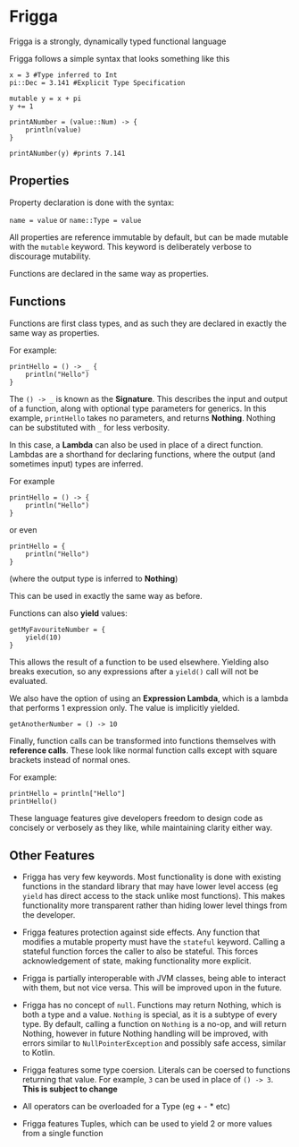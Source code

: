 # Frigga

Frigga is a strongly, dynamically typed functional language

Frigga follows a simple syntax that looks something like this 
```
x = 3 #Type inferred to Int
pi::Dec = 3.141 #Explicit Type Specification

mutable y = x + pi
y += 1

printANumber = (value::Num) -> {
    println(value)
}

printANumber(y) #prints 7.141
```

## Properties

Property declaration is done with the syntax:

`name = value`
or `name::Type = value`

All properties are reference immutable by default,
but can be made mutable with the `mutable` keyword. 
This keyword is deliberately verbose to discourage mutability.


Functions are declared in the same way as properties.

## Functions
Functions are first class types, and as such 
they are declared in exactly the same way as 
properties.

For example:

```
printHello = () -> _ {
    println("Hello")
}
```

The `() -> _` is known as the **Signature**.
This describes the input and output of a function, along with optional
type parameters for generics. 
In this example, `printHello` takes no parameters, and returns
**Nothing**. Nothing can be substituted with `_` for less verbosity.

In this case, a **Lambda** can also be used in place of 
a direct function. Lambdas are a shorthand for declaring functions,
where the output (and sometimes input) types are inferred.

For example 
```
printHello = () -> {
    println("Hello")
}
```
or even
```
printHello = {
    println("Hello")
}
``` 
(where the output type is inferred to **Nothing**)

This can be used in exactly the same way as before.

Functions can also **yield** values:

```
getMyFavouriteNumber = {
    yield(10)
}
```
This allows the result of a function to be used elsewhere.
Yielding also breaks execution, so any expressions after a `yield()`
call will not be evaluated.

We also have the option of using an **Expression Lambda**,
which is a lambda that performs 1 expression only. The value
is implicitly yielded.

```
getAnotherNumber = () -> 10
```

Finally, function calls can be transformed into functions themselves
with **reference calls**. These look like normal function calls
except with square brackets instead of normal ones.

For example:
```
printHello = println["Hello"]
printHello()
```


These language features give developers freedom to design code 
as concisely or verbosely as they like, while maintaining clarity either way.


## Other Features

* Frigga has very few keywords. Most functionality is done with existing functions
in the standard library that may have lower level access (eg `yield` has direct access
to the stack unlike most functions). This makes functionality more transparent rather than
hiding lower level things from the developer.

* Frigga features protection against side effects. Any function that modifies a mutable
property must have the `stateful` keyword. Calling a stateful function forces the caller
to also be stateful. This forces acknowledgement of state, making functionality more explicit.

* Frigga is partially interoperable with JVM classes, being able to interact with them,
but not vice versa. This will be improved upon in the future.

* Frigga has no concept of `null`. Functions may return Nothing, which is both a type
and a value. `Nothing` is special, as it is a subtype of every type.
By default, calling a function on `Nothing` is a no-op, and will return Nothing, 
however in future Nothing handling will be improved, with errors similar to `NullPointerException` 
and possibly safe access, similar to Kotlin.

* Frigga features some type coersion. Literals can be coersed to functions returning
that value. For example, `3` can be used in place of `() -> 3`. **This is subject to change**

* All operators can be overloaded for a Type (eg + - * etc)

* Frigga features Tuples, which can be used to yield 2 or more values from a single function
